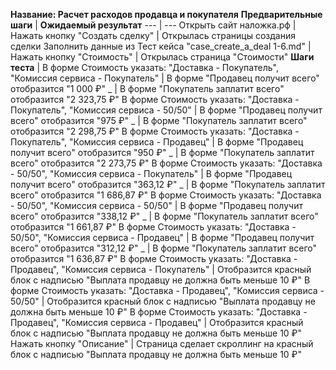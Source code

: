 **Название: Расчет расходов продавца и покупателя**
**Предварительные шаги** | **Ожидаемый результат** 
--- | ---
 Открыть сайт наложка.рф | 
 Нажать кнопку "Создать сделку" | Открылась страницы создания сделки
Заполнить данные из Тест кейса "case_create_a_deal 1-6.md" |
Нажать кнопку "Стоимость" | Открылась страница "Стоимости"
**Шаги теста** | 
В форме Стоимость указать: "Доставка - Покупатель", "Комиссия сервиса - Покупатель" | В форме "Продавец получит всего" отобразится "1 000 ₽"
_ | В форме "Покупатель заплатит всего" отобразится "2 323,75 ₽"
В форме Стоимость указать: "Доставка - Покупатель", "Комиссия сервиса - 50/50" | В форме "Продавец получит всего" отобразится "975 ₽"
_ | В форме "Покупатель заплатит всего" отобразится "2 298,75 ₽"
В форме Стоимость указать: "Доставка - Покупатель", "Комиссия сервиса - Продавец" | В форме "Продавец получит всего" отобразится "950 ₽"
_ | В форме "Покупатель заплатит всего" отобразится "2 273,75 ₽"
В форме Стоимость указать: "Доставка - 50/50", "Комиссия сервиса - Покупатель" | В форме "Продавец получит всего" отобразится "363,12 ₽"
_ | В форме "Покупатель заплатит всего" отобразится "1 686,87 ₽"
В форме Стоимость указать: "Доставка - 50/50", "Комиссия сервиса - 50/50" | В форме "Продавец получит всего" отобразится "338,12 ₽"
_ | В форме "Покупатель заплатит всего" отобразится "1 661,87 ₽"
В форме Стоимость указать: "Доставка - 50/50", "Комиссия сервиса - Продавец" | В форме "Продавец получит всего" отобразится "312,12 ₽"
_ | В форме "Покупатель заплатит всего" отобразится "1 636,87 ₽"
В форме Стоимость указать: "Доставка - Продавец", "Комиссия сервиса - Покупатель" | Отобразится красный блок с надписью "Выплата продавцу не должна быть меньше 10 ₽"
В форме Стоимость указать: "Доставка - Продавец", "Комиссия сервиса - 50/50" | Отобразится красный блок с надписью "Выплата продавцу не должна быть меньше 10 ₽"
В форме Стоимость указать: "Доставка - Продавец", "Комиссия сервиса - Продавец" | Отобразится красный блок с надписью "Выплата продавцу не должна быть меньше 10 ₽"
Нажать кнопку "Описание" | Страница сделает скроллинг на красный блок с надписью "Выплата продавцу не должна быть меньше 10 ₽"